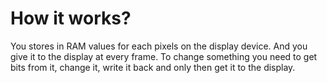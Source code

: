 #                  How it works?

You stores in RAM values for each pixels on the display device. And you give it to the display at every frame.
To change something you need to get bits from it, change it, write it back and only then get it to the display.
